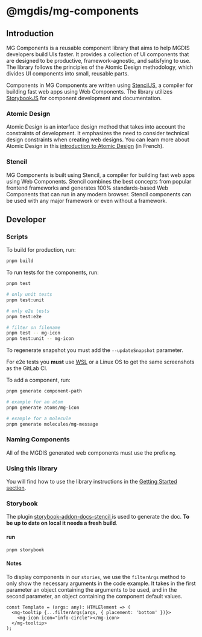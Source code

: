 # @mgdis/mg-components

## Introduction

MG Components is a reusable component library that aims to help MGDIS developers build UIs faster. It provides a collection of UI components that are designed to be productive, framework-agnostic, and satisfying to use. The library follows the principles of the Atomic Design methodology, which divides UI components into small, reusable parts.

Components in MG Components are written using [StencilJS](https://stenciljs.com/), a compiler for building fast web apps using Web Components. The library utilizes [StorybookJS](https://storybook.js.org/) for component development and documentation.

### Atomic Design

Atomic Design is an interface design method that takes into account the constraints of development. It emphasizes the need to consider technical design constraints when creating web designs. You can learn more about Atomic Design in this [introduction to Atomic Design](https://openclassrooms.com/fr/courses/5249021-initiez-vous-a-la-methode-atomic-design/5630171-decouvrez-l-atomic-design) (in French).

### Stencil

MG Components is built using Stencil, a compiler for building fast web apps using Web Components. Stencil combines the best concepts from popular frontend frameworks and generates 100% standards-based Web Components that can run in any modern browser. Stencil components can be used with any major framework or even without a framework.

## Developer

### Scripts

To build for production, run:

```bash
pnpm build
```

To run tests for the components, run:

```bash
pnpm test

# only unit tests
pnpm test:unit

# only e2e tests
pnpm test:e2e

# filter on filename
pnpm test -- mg-icon
pnpm test:unit -- mg-icon
```

<!-- Not working for now: To regenerate snapshot you must add the `-u` parameter. -->

To regenerate snapshot you must add the `--updateSnapshot` parameter.

For e2e tests you **must** use [WSL](https://docs.microsoft.com/fr-fr/windows/wsl/install) or a Linux OS to get the same screenshots as the GitLab CI.

To add a component, run:

```bash
pnpm generate component-path

# example for an atom
pnpm generate atoms/mg-icon

# example for a molecule
pnpm generate molecules/mg-message
```

### Naming Components

All of the MGDIS generated web components must use the prefix `mg`.

### Using this library

You will find how to use the library instructions in the [Getting Started section](./GETTING-STARTED.md).

### Storybook

The plugin [storybook-addon-docs-stencil
](https://github.com/pixtron/storybook-addon-docs-stencil) is used to generate the doc. **To be up to date on local it needs a fresh build**.

#### run

```bash
pnpm storybook
```

#### Notes

To display components in our `stories`, we use the `filterArgs` method to only show the necessary arguments in the code example. It takes in the first parameter an object containing the arguments to be used, and in the second parameter, an object containing the component default values.

```JS
const Template = (args: any): HTMLElement => (
  <mg-tooltip {...filterArgs(args, { placement: 'bottom' })}>
    <mg-icon icon="info-circle"></mg-icon>
  </mg-tooltip>
);
```
